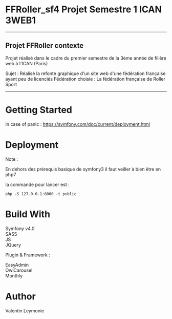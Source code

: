 # FFRoller_sf4 Projet Semestre 1 ICAN 3WEB1 #
- - - -
## Projet FFRoller contexte ##
Projet réalisé dans le cadre du premier semestre de la 3ème année de filière web à l'ICAN (Paris)

Sujet : Réalisé la refonte graphique d'un site web d'une fédération française ayant peu de licenciés
Fédération choisie : La fédération française de Roller Sport
- - - -
# Getting Started #

In case of panic :
<https://symfony.com/doc/current/deployment.html>

# Deployment #

Note : 

En dehors des prérequis basique de symfony3 il faut veiller à bien être en php7 

la commande pour lancer est :

`php -S 127.0.0.1:8000 -t public`

# Build With #

Symfony v4.0<br/>
SASS<br/>
JS<br/>
JQuery<br/>

Plugin & Framework :<br/>

EasyAdmin<br/>
OwlCarousel<br/>
Monthly<br/>

# Author #

Valentin Leymonie


